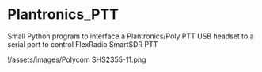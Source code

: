 # Plantronics_PTT
Small Python program to interface a Plantronics/Poly PTT USB headset to a serial port to control FlexRadio SmartSDR PTT

!/assets/images/Polycom SHS2355-11.png
